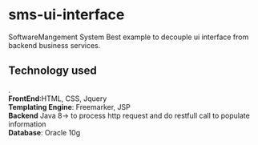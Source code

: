 # sms-ui-interface
SoftwareMangement System
Best example to decouple ui interface from backend business services.

<h2>Technology used</h2>.<br/>
<b>FrontEnd</b>:HTML, CSS, Jquery <br/>
<b>Templating Engine</b>: Freemarker, JSP<br/>
<b>Backend</b> Java 8-> to process http request and do restfull call to populate information <br/>
<b>Database</b>: Oracle 10g <br/>



